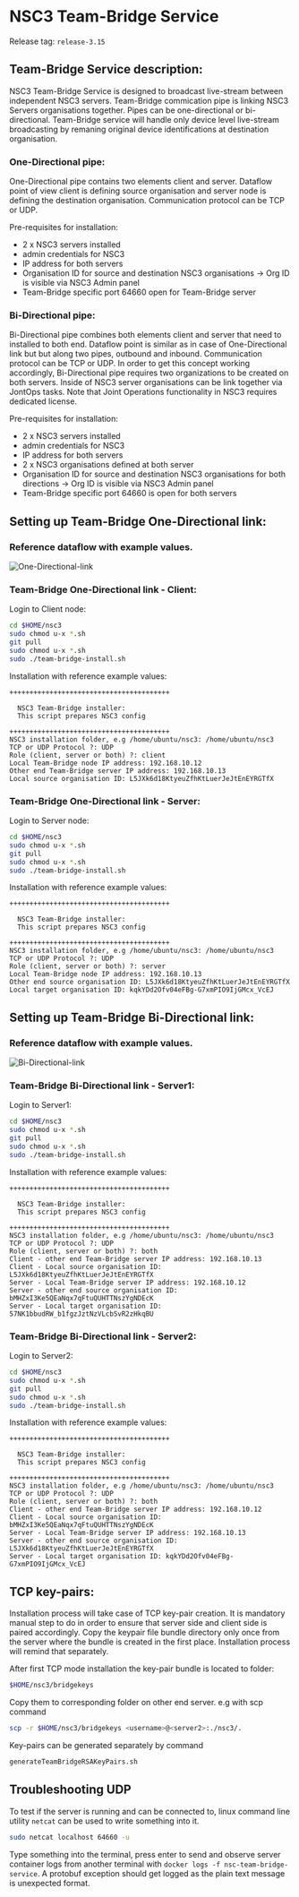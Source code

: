 # NSC3 Team-Bridge Service

Release tag: `release-3.15`

## Team-Bridge Service description:

NSC3 Team-Bridge Service is designed to broadcast live-stream between independent NSC3 servers.
Team-Bridge commication pipe is linking NSC3 Servers organisations together. Pipes can be one-directional or bi-directional.
Team-Bridge service will handle only device level live-stream broadcasting by remaning original device identifications at destination organisation.

### One-Directional pipe:

One-Directional pipe contains two elements client and server. Dataflow point of view client is defining source organisation  and server node is defining the destination organisation. Communication protocol can be TCP or UDP.

Pre-requisites for installation:
- 2 x NSC3 servers installed
- admin credentials for NSC3
- IP address for both servers
- Organisation ID for source and destination NSC3 organisations -> Org ID is visible via NSC3 Admin panel
- Team-Bridge specific port 64660 open for Team-Bridge server

### Bi-Directional pipe:

Bi-Directional pipe combines both elements client and server that need to installed to both end. Dataflow point is similar as in case of One-Directional link but but along two pipes, outbound and inbound. Communication protocol can be TCP or UDP.
In order to get this concept working accordingly, Bi-Directional pipe requires two organizations to be created on both servers. Inside of NSC3 server organisations can be link together via JontOps tasks. Note that Joint Operations functionality in NSC3 requires dedicated license.

Pre-requisites for installation:
- 2 x NSC3 servers installed
- admin credentials for NSC3
- IP address for both servers
- 2 x NSC3 organisations defined at both server
- Organisation ID for source and destination NSC3 organisations for both directions -> Org ID is visible via NSC3 Admin panel
- Team-Bridge specific port 64660 is open for both servers

## Setting up Team-Bridge One-Directional link:

### Reference dataflow with example values.

![One-Directional-link](https://github.com/NSION/nsc3/blob/team-bridge-dev/One-directional-TB-link.png)

### Team-Bridge One-Directional link - Client:

Login to Client node:

``` bash
cd $HOME/nsc3
sudo chmod u-x *.sh
git pull
sudo chmod u-x *.sh
sudo ./team-bridge-install.sh
```

Installation with reference example values:

```properties
++++++++++++++++++++++++++++++++++++++++
                                        
  NSC3 Team-Bridge installer:           
  This script prepares NSC3 config      
                                        
++++++++++++++++++++++++++++++++++++++++
NSC3 installation folder, e.g /home/ubuntu/nsc3: /home/ubuntu/nsc3
TCP or UDP Protocol ?: UDP
Role (client, server or both) ?: client
Local Team-Bridge node IP address: 192.168.10.12
Other end Team-Bridge server IP address: 192.168.10.13
Local source organisation ID: L5JXk6d18KtyeuZfhKtLuerJeJtEnEYRGTfX
```

### Team-Bridge One-Directional link - Server:

Login to Server node:

``` bash
cd $HOME/nsc3
sudo chmod u-x *.sh
git pull
sudo chmod u-x *.sh
sudo ./team-bridge-install.sh
```

Installation with reference example values:

```properties
++++++++++++++++++++++++++++++++++++++++
                                        
  NSC3 Team-Bridge installer:           
  This script prepares NSC3 config      
                                        
++++++++++++++++++++++++++++++++++++++++
NSC3 installation folder, e.g /home/ubuntu/nsc3: /home/ubuntu/nsc3
TCP or UDP Protocol ?: UDP
Role (client, server or both) ?: server
Local Team-Bridge node IP address: 192.168.10.13
Other end source organisation ID: L5JXk6d18KtyeuZfhKtLuerJeJtEnEYRGTfX
Local target organisation ID: kqkYDd2Ofv04eFBg-G7xmPIO9IjGMcx_VcEJ
```

## Setting up Team-Bridge Bi-Directional link:

### Reference dataflow with example values.

![Bi-Directional-link](https://github.com/NSION/nsc3/blob/team-bridge-dev/Bi-directional-TB-link.png)

### Team-Bridge Bi-Directional link - Server1:

Login to Server1:

``` bash
cd $HOME/nsc3
sudo chmod u-x *.sh
git pull
sudo chmod u-x *.sh
sudo ./team-bridge-install.sh
```

Installation with reference example values:

```properties
++++++++++++++++++++++++++++++++++++++++
                                        
  NSC3 Team-Bridge installer:           
  This script prepares NSC3 config      
                                        
++++++++++++++++++++++++++++++++++++++++
NSC3 installation folder, e.g /home/ubuntu/nsc3: /home/ubuntu/nsc3
TCP or UDP Protocol ?: UDP
Role (client, server or both) ?: both
Client - other end Team-Bridge server IP address: 192.168.10.13
Client - Local source organisation ID: L5JXk6d18KtyeuZfhKtLuerJeJtEnEYRGTfX
Server - Local Team-Bridge server IP address: 192.168.10.12
Server - other end source organisation ID: bMHZxI3Ke5QEaNqx7qFtuQUHTTNszYgNDEcK
Server - Local target organisation ID: 57NK1bbudRW_b1fgzJztNzVLcbSvR2zHkqBU
```

### Team-Bridge Bi-Directional link - Server2:

Login to Server2:

``` bash
cd $HOME/nsc3
sudo chmod u-x *.sh
git pull
sudo chmod u-x *.sh
sudo ./team-bridge-install.sh
```

Installation with reference example values:
 
```properties
++++++++++++++++++++++++++++++++++++++++
                                        
  NSC3 Team-Bridge installer:           
  This script prepares NSC3 config      
                                        
++++++++++++++++++++++++++++++++++++++++
NSC3 installation folder, e.g /home/ubuntu/nsc3: /home/ubuntu/nsc3
TCP or UDP Protocol ?: UDP
Role (client, server or both) ?: both
Client - other end Team-Bridge server IP address: 192.168.10.12
Client - Local source organisation ID: bMHZxI3Ke5QEaNqx7qFtuQUHTTNszYgNDEcK
Server - Local Team-Bridge server IP address: 192.168.10.13
Server - other end source organisation ID: L5JXk6d18KtyeuZfhKtLuerJeJtEnEYRGTfX
Server - Local target organisation ID: kqkYDd2Ofv04eFBg-G7xmPIO9IjGMcx_VcEJ
```
## TCP key-pairs:

Installation process will take case of TCP key-pair creation.
It is mandatory manual step to do in order to ensure that server side and client side is paired accordingly.
Copy the keypair file bundle directory only once from the server where the bundle is created in the first place.
Installation process will remind that separately.

After first TCP mode installation the key-pair bundle is located to folder:

``` bash
$HOME/nsc3/bridgekeys
```

Copy them to corresponding folder on other end server.
e.g with scp command

``` bash
scp -r $HOME/nsc3/bridgekeys <username>@<server2>:./nsc3/.
```

Key-pairs can be generated separately by command
``` bash
generateTeamBridgeRSAKeyPairs.sh
```

## Troubleshooting UDP

To test if the server is running and can be connected to, linux command line utility `netcat` can be
used to write something into it.

``` bash
sudo netcat localhost 64660 -u
```

Type something into the terminal, press enter to send and observe server container logs from another
terminal with `docker logs -f nsc-team-bridge-service`. A protobuf exception should get logged as the
plain text message is unexpected format.
